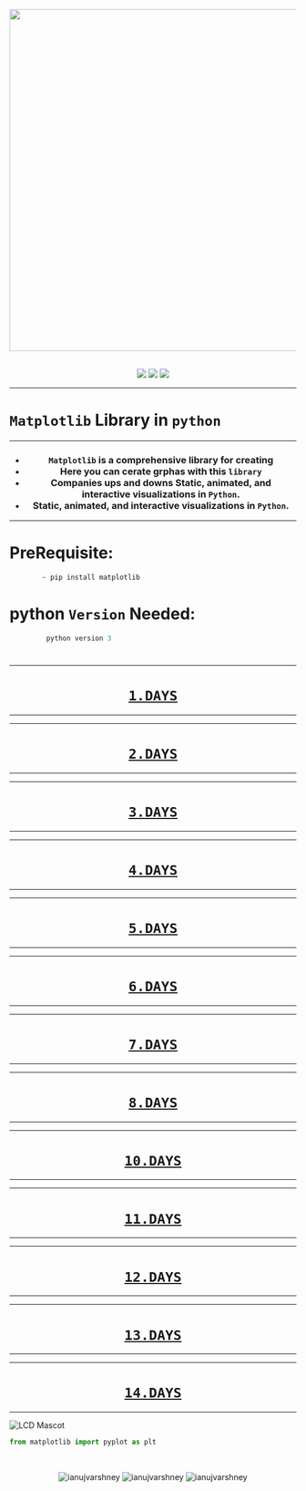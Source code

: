 <p align="center">
<img align="center"   src="https://cdn-images-1.medium.com/max/1042/1*VrKbpv9wZYWzh-xUKuuKtg.png" height="600" width="1500" ></br></br>
</p>
  
<p align = "center">
<img src="https://forthebadge.com/images/badges/for-you.svg" /> 
<img src="https://forthebadge.com/images/badges/made-with-python.svg" />
<img src="https://forthebadge.com/images/badges/built-by-developers.svg" />
</p>

_______________
# **`Matplotlib`** Library in **`python`**
_______________


<h3 align ="center">

-   `Matplotlib` is a comprehensive library for creating 
-   Here you can cerate grphas with this `library`
-   Companies ups and downs Static, animated, and interactive visualizations in `Python`.
-   Static, animated, and interactive visualizations in `Python`.

</h3>

_________

# PreRequisite:
```python
        ~ pip install matplotlib
```

# python **`Version`** Needed:
```python
         python version 3
```

<h1 align = "center"> 
  
_______________________________


# <h1 align="center"><a href="#">**`1.DAYS`**</a></h1>

_______________________________
 
_______________________________


# <h1 align="center"><a href="#">**`2.DAYS`**</a></h1>

_______________________________
 
_______________________________


# <h1 align="center"><a href="#">**`3.DAYS`**</a></h1>

_______________________________
  
_______________________________


# <h1 align="center"><a href="#">**`4.DAYS`**</a></h1>

_______________________________
 
_______________________________


# <h1 align="center"><a href="#">**`5.DAYS`**</a></h1>

_______________________________
 
_______________________________


# <h1 align="center"><a href="#">**`6.DAYS`**</a></h1>

_______________________________
 
_______________________________


# <h1 align="center"><a href="#">**`7.DAYS`**</a></h1>

_______________________________
 
_______________________________


# <h1 align="center"><a href="#">**`8.DAYS`**</a></h1>

_______________________________

_______________________________


# <h1 align="center"><a href="#">**`10.DAYS`**</a></h1>

_______________________________

_______________________________


# <h1 align="center"><a href="#">**`11.DAYS`**</a></h1>

_______________________________

_______________________________


# <h1 align="center"><a href="#">**`12.DAYS`**</a></h1>

_______________________________

_______________________________


# <h1 align="center"><a href="#">**`13.DAYS`**</a></h1>

_______________________________

_______________________________


# <h1 align="center"><a href="#">**`14.DAYS`**</a></h1>

_______________________________
 
![LCD Mascot](https://learncodeonline.in/mascot.png "LCD")

```python
from matplotlib import pyplot as plt
```


<br/>
<p align="center">
<img src="https://badges.pufler.dev/visits/ianujvarshney/Matplotlib?style=for-the-badge&logo=github&logoColor=yellow" alt=ianujvarshney />
<img src="https://badges.pufler.dev/updated/ianujvarshney/Matplotlib?style=for-the-badge&logo=github&logoColor=yellow" alt=ianujvarshney />
<img src="https://img.shields.io/github/last-commit/ianujvarshney/matplotlib?logo=github&logoColor=yellow&style=for-the-badge" alt=ianujvarshney />
</p>




